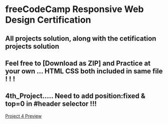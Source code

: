 # freeCodeCamp Responsive Web Design Certification 

## All projects solution, along with the cetification projects solution 

## Feel free to [Download as ZIP] and Practice at your own ... HTML CSS both included in same file ! ! !

## 4th_Project..... Need to add position:fixed & top=0 in #header selector !!!

[Project 4 Preview](https://ecosphere-product-page.netlify.app/)
